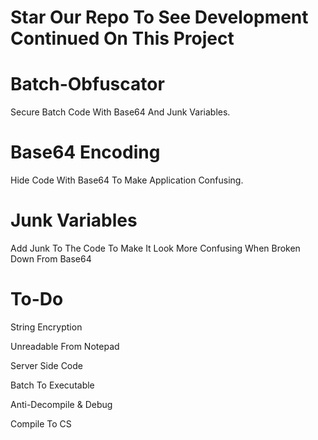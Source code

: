 # Star Our Repo To See Development Continued On This Project
# Batch-Obfuscator
Secure Batch Code With Base64 And Junk Variables.

# Base64 Encoding
Hide Code With Base64 To Make Application Confusing.

# Junk Variables
Add Junk To The Code To Make It Look More Confusing When Broken Down From Base64

# To-Do
<p>String Encryption</p>
<p>Unreadable From Notepad</p>
<p>Server Side Code</p>
<p>Batch To Executable</p>
<p>Anti-Decompile & Debug</p>
<p>Compile To CS</p>
